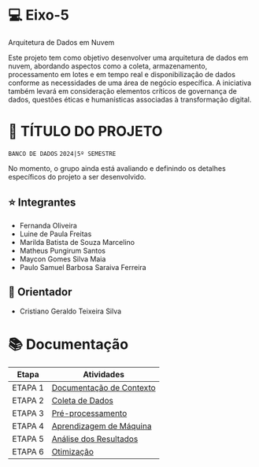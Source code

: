 # 💻 Eixo-5
Arquitetura de Dados em Nuvem

Este projeto tem como objetivo desenvolver uma arquitetura de dados em nuvem, abordando aspectos como a coleta, armazenamento, processamento em lotes e em tempo real e disponibilização de dados conforme as necessidades de uma área de negócio específica. A iniciativa também levará em consideração elementos críticos de governança de dados, questões éticas e humanísticas associadas à transformação digital.

# 📝 TÍTULO DO PROJETO
`BANCO DE DADOS`
`2024|5º SEMESTRE`

 No momento, o grupo ainda está avaliando e definindo os detalhes específicos do projeto a ser desenvolvido.

## ⭐ Integrantes
* Fernanda Oliveira
* Luine de Paula Freitas
* Marilda Batista de Souza Marcelino
* Matheus Pungirum Santos
* Maycon Gomes Silva Maia
* Paulo Samuel Barbosa Saraiva Ferreira

## 📖 Orientador
* Cristiano Geraldo Teixeira Silva

# 📚  Documentação

| Etapa         | Atividades |
|  :----:   | ----------- |
| ETAPA 1        |[Documentação de Contexto](projeto/inicio_do_projeto.md) |
| ETAPA 2        |[Coleta de Dados](projeto/coleta_dados.md) |
| ETAPA 3        |[Pré-processamento](projeto/pre_processamento.md) |
| ETAPA 4        |[Aprendizagem de Máquina](projeto/aprendizado_maquina_rev.md)|
| ETAPA 5        |[Análise dos Resultados](projeto/analise_resultados.md) |
| ETAPA 6        |[Otimização](projeto/Otimizacao.md) |
